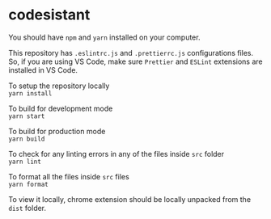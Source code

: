 # codesistant
You should have `npm` and `yarn` installed on your computer.  
  
  
This repository has `.eslintrc.js` and `.prettierrc.js` configurations files. So, if you are using VS Code, make sure `Prettier` and `ESLint` extensions are installed in VS Code. 

To setup the repository locally    
`yarn install` 
     
To build for development mode    
`yarn start` 
     
To build for production mode    
`yarn build`  

To check for any linting errors in any of the files inside `src` folder  
`yarn lint`  
  
To format all the files inside `src` files  
 `yarn format`
   
To view it locally, chrome extension should be locally unpacked from the `dist` folder.  